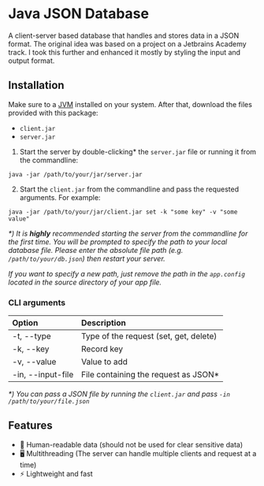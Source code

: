 # Java JSON Database

A client-server based database that handles and stores data in a JSON format. The original idea was based on a project
on a Jetbrains Academy track. I took this further and enhanced it mostly by styling the input and output format.

## Installation

Make sure to a [JVM](https://openjdk.java.net/install/) installed on your system. After that, download the files
provided with this package:

- `client.jar`
- `server.jar`

1. Start the server by double-clicking* the `server.jar` file or running it from the commandline:

```shell
java -jar /path/to/your/jar/server.jar
```

2. Start the `client.jar` from the commandline and pass the requested arguments. For example:

```shell
java -jar /path/to/your/jar/client.jar set -k "some key" -v "some value"
```

_*) It is **highly** recommended starting the server from the commandline for the first time. You will be prompted to
specify the path to your local database file. Please enter the absolute file path (e.g. `/path/to/your/db.json`) then
restart your server._

_If you want to specify a new path, just remove the path in the `app.config` located in the source directory of your app
file._

### CLI arguments

| Option            | Description                            |
|:------------------|:---------------------------------------|
| -t, --type        | Type of the request (set, get, delete) |
| -k, --key         | Record key                             |
| -v, --value       | Value to add                           |
| -in, --input-file | File containing the request as JSON*   |

_*) You can pass a JSON file by running the `client.jar` and pass `-in /path/to/your/file.json`_

## Features

- 🥸 Human-readable data (should not be used for clear sensitive data)
- 🖥 Multithreading (The server can handle multiple clients and request at a time)
- ⚡️ Lightweight and fast